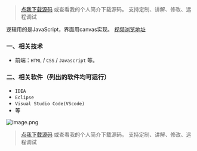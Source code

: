 > [点我下载源码](https://www.notmaker.com) 
> 或查看我的个人简介下载源码。
> 支持定制、讲解、修改、远程调试

逻辑用的是JavaScript，界面用canvas实现。 
[视频浏览地址](https://store.ptcc9.top/manual_upload/js2048游戏.mp4)

### 一、相关技术
- 前端：`HTML` / `CSS` / `Javascript` 等。

### 二、相关软件（列出的软件均可运行）
- `IDEA`
- `Eclipse`
- `Visual Studio Code(VScode)`
- 等

![image.png](https://img-blog.csdnimg.cn/img_convert/78b56860c3ae4a2e148dd6c41d7709a2.png)
> [点我下载源码](https://www.notmaker.com) 
> 或查看我的个人简介下载源码。
> 支持定制、讲解、修改、远程调试

